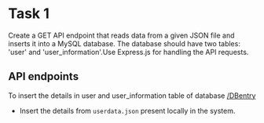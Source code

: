 
# Task 1

Create a GET API endpoint that reads data from a given JSON file and inserts it into a MySQL database. The database should have two tables: 'user' and 'user_information'.Use Express.js for handling the API requests.


## API endpoints

To insert the details in user and user_information table of database [/DBentry](/DBentry)
- Insert the details from `userdata.json` present locally in the system.
